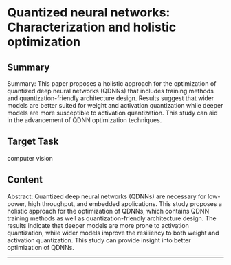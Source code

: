 # Quantized neural networks: Characterization and holistic optimization

## Summary

Summary: This paper proposes a holistic approach for the optimization of quantized deep neural networks (QDNNs) that includes training methods and quantization-friendly architecture design. Results suggest that wider models are better suited for weight and activation quantization while deeper models are more susceptible to activation quantization. This study can aid in the advancement of QDNN optimization techniques.


## Target Task

computer vision

## Content

Abstract: Quantized deep neural networks (QDNNs) are necessary for low-power, high throughput, and embedded applications. This study proposes a holistic approach for the optimization of QDNNs, which contains QDNN training methods as well as quantization-friendly architecture design. The results indicate that deeper models are more prone to activation quantization, while wider models improve the resiliency to both weight and activation quantization. This study can provide insight into better optimization of QDNNs.



---

